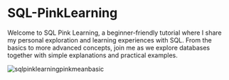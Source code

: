 # SQL-PinkLearning
Welcome to SQL Pink Learning, a beginner-friendly tutorial where I share my personal exploration and learning experiences with SQL. From the basics to more advanced concepts, join me as we explore databases together with simple explanations and practical examples.

![sqlpinklearningpinkmeanbasic](https://github.com/PinkMean/SQL-PinkLearning/assets/137222857/37e1517f-ba4a-4355-9ce4-2ee2018b3fa8)
